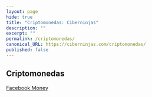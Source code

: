 ```yaml
---
layout: page
hide: true
title: "Criptomonedas: Ciberninjas"
description: ""
excerpt: ""
permalink: /criptomonedas/
canonical_URL: https://ciberninjas.com/criptomonedas/
published: false
---
```


## Criptomonedas
[Facebook Money](https://www.google.com/search?biw=1600&bih=708&tbs=sur%3Afc&tbm=isch&sa=1&ei=3HZPXc7HHuqtgwfwxJWwBA&q=facebook+money&oq=facebook+money&gs_l=img.3..0l8j0i8i30l2.13163.15818..16114...0.0..0.160.1603.5j9......0....1..gws-wiz-img.......35i39j0i67.SxEVIIzyXzo&ved=0ahUKEwjOpbi73PnjAhXq1uAKHXBiBUYQ4dUDCAY&uact=5#imgrc=U2xO2B13vvS_NM:)